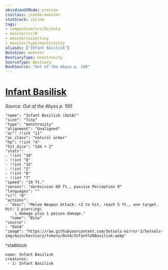 ```yaml
---
obsidianUIMode: preview
cssclass: json5e-monster
statblock: inline
tags:
- compendium/src/5e/oota
- monster/cr/0
- monster/size/tiny
- monster/type/monstrosity
aliases: ["Infant Basilisk"]
NoteIcon: monster
BestiaryType: monstrosity
SourceType: Bestiary
BookSource: "Out of the Abyss p. 100"
---
```

# [Infant Basilisk](2-Mechanics/CLI/bestiary/monstrosity/infant-basilisk-oota.md)
*Source: Out of the Abyss p. 100*  

```statblock
"name": "Infant Basilisk (OotA)"
"size": "Tiny"
"type": "monstrosity"
"alignment": "Unaligned"
"ac": !!int "11"
"ac_class": "natural armor"
"hp": !!int "4"
"hit_dice": "1d4 + 2"
"stats":
- !!int "10"
- !!int "8"
- !!int "15"
- !!int "2"
- !!int "8"
- !!int "7"
"speed": "10 ft."
"senses": "darkvision 60 ft., passive Perception 9"
"languages": ""
"cr": "0"
"actions":
- "desc": "Melee Weapon Attack: +2 to hit, reach 5 ft., one target. Hit: 1 piercing\
    \ damage plus 1 poison damage."
  "name": "Bite"
"source":
- "OotA"
"image": "https://raw.githubusercontent.com/5etools-mirror-2/5etools-img/main/bestiary/tokens/OotA/Infant%20Basilisk.webp"
```
^statblock

```encounter-table
name: Infant Basilisk
creatures:
 - 1: Infant Basilisk
```